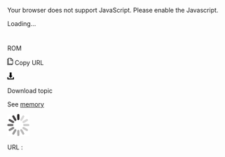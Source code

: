 Your browser does not support JavaScript. Please enable the Javascript.

Loading...

# 

ROM

![Copy URL](rom_files/Copy.png)
Copy URL

![Download](rom_files/Download.png)

Download topic

See [memory](https://worldready.cloudapp.net/Styleguide/Read?id=2700&topicid=35450)

![In progress](rom_files/activity-large.gif)

URL :
